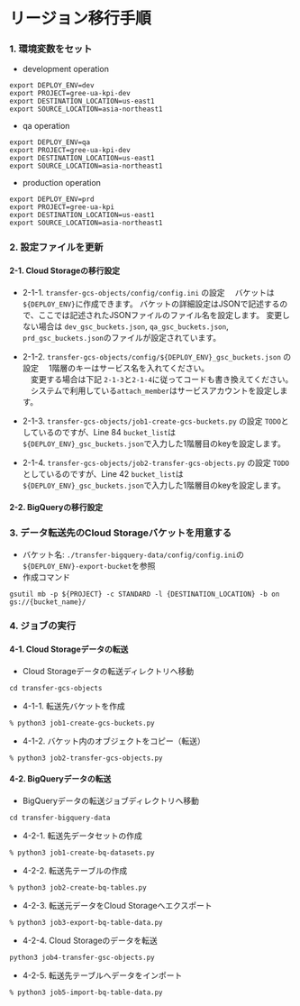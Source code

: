 # リージョン移行手順

### 1. 環境変数をセット
* development operation
```
export DEPLOY_ENV=dev
export PROJECT=gree-ua-kpi-dev
export DESTINATION_LOCATION=us-east1
export SOURCE_LOCATION=asia-northeast1
```

* qa operation
```
export DEPLOY_ENV=qa
export PROJECT=gree-ua-kpi-dev
export DESTINATION_LOCATION=us-east1
export SOURCE_LOCATION=asia-northeast1
```

* production operation
```
export DEPLOY_ENV=prd
export PROJECT=gree-ua-kpi
export DESTINATION_LOCATION=us-east1
export SOURCE_LOCATION=asia-northeast1
```

### 2. 設定ファイルを更新

#### 2-1. Cloud Storageの移行設定

* 2-1-1. `transfer-gcs-objects/config/config.ini` の設定
　バケットは`${DEPLOY_ENV}`に作成できます。
  バケットの詳細設定はJSONで記述するので、ここでは記述されたJSONファイルのファイル名を設定します。
  変更しない場合は `dev_gsc_buckets.json`, `qa_gsc_buckets.json`, `prd_gsc_buckets.json`のファイルが設定されています。

* 2-1-2. `transfer-gcs-objects/config/${DEPLOY_ENV}_gsc_buckets.json` の設定
　1階層のキーはサービス名を入れてください。  
　変更する場合は下記 `2-1-3`と`2-1-4`に従ってコードも書き換えてください。  
　システムで利用している`attach_member`はサービスアカウントを設定します。

* 2-1-3. `transfer-gcs-objects/job1-create-gcs-buckets.py` の設定
`TODO`としているのですが、Line 84 `bucket_list`は`${DEPLOY_ENV}_gsc_buckets.json`で入力した1階層目のkeyを設定します。

* 2-1-4. `transfer-gcs-objects/job2-transfer-gcs-objects.py` の設定
`TODO`としているのですが、Line 42 `bucket_list`は`${DEPLOY_ENV}_gsc_buckets.json`で入力した1階層目のkeyを設定します。


#### 2-2. BigQueryの移行設定



### 3. データ転送先のCloud Storageバケットを用意する
* バケット名: `./transfer-bigquery-data/config/config.ini`の`${DEPLOY_ENV}-export-bucket`を参照
* 作成コマンド
```
gsutil mb -p ${PROJECT} -c STANDARD -l {DESTINATION_LOCATION} -b on gs://{bucket_name}/
```


### 4. ジョブの実行
#### 4-1. Cloud Storageデータの転送
* Cloud Storageデータの転送ディレクトリへ移動
```
cd transfer-gcs-objects
```

* 4-1-1. 転送先バケットを作成
```
% python3 job1-create-gcs-buckets.py
```

* 4-1-2. バケット内のオブジェクトをコピー（転送）
```
% python3 job2-transfer-gcs-objects.py
```


#### 4-2. BigQueryデータの転送
* BigQueryデータの転送ジョブディレクトリへ移動
```
cd transfer-bigquery-data
```

* 4-2-1. 転送先データセットの作成
```
% python3 job1-create-bq-datasets.py
```

* 4-2-2. 転送先テーブルの作成
```
% python3 job2-create-bq-tables.py
```

* 4-2-3. 転送元データをCloud Storageへエクスポート
```
% python3 job3-export-bq-table-data.py
```

* 4-2-4. Cloud Storageのデータを転送
```
python3 job4-transfer-gsc-objects.py
```

* 4-2-5. 転送先テーブルへデータをインポート
```
% python3 job5-import-bq-table-data.py
```
